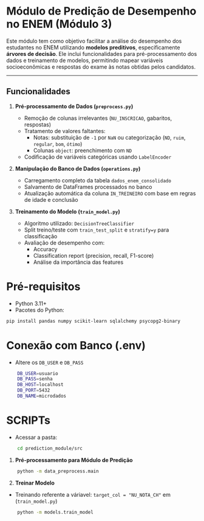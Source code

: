 # Módulo de Predição de Desempenho no ENEM (Módulo 3)

Este módulo tem como objetivo facilitar a análise do desempenho dos estudantes no ENEM utilizando **modelos preditivos**, especificamente **árvores de decisão**. Ele inclui funcionalidades para pré-processamento dos dados e treinamento de modelos, permitindo mapear variáveis socioeconômicas e respostas do exame às notas obtidas pelos candidatos.

---

## Funcionalidades

1. **Pré-processamento de Dados (`preprocess.py`)**  
   - Remoção de colunas irrelevantes (`NU_INSCRICAO`, gabaritos, respostas)  
   - Tratamento de valores faltantes:
     - Notas: substituição de `-1` por `NaN` ou categorização (`ND`, `ruim`, `regular`, `bom`, `ótimo`)  
     - Colunas `object`: preenchimento com `ND`  
   - Codificação de variáveis categóricas usando `LabelEncoder`  

2. **Manipulação do Banco de Dados (`operations.py`)**  
   - Carregamento completo da tabela `dados_enem_consolidado`  
   - Salvamento de DataFrames processados no banco  
   - Atualização automática da coluna `IN_TREINEIRO` com base em regras de idade e conclusão

3. **Treinamento do Modelo (`train_model.py`)**  
   - Algoritmo utilizado: `DecisionTreeClassifier`
   - Split treino/teste com `train_test_split` e `stratify=y` para classificação  
   - Avaliação de desempenho com:
     - Accuracy
     - Classification report (precision, recall, F1-score)
     - Análise da importância das features  

# Pré-requisitos
- Python 3.11+
- Pacotes do Python: 

```bash
pip install pandas numpy scikit-learn sqlalchemy psycopg2-binary
```

# Conexão com Banco (.env)
- Altere os `DB_USER` e `DB_PASS`

```bash
    DB_USER=usuario
    DB_PASS=senha
    DB_HOST=localhost
    DB_PORT=5432
    DB_NAME=microdados
```

# SCRIPTs
- Acessar a pasta: 
```bash
    cd prediction_module/src
```

1. **Pré-processamento para Módulo de Predição**  

```bash
    python -m data_preprocess.main
```

2. **Treinar Modelo**  
- Treinando referente a váriavel: `target_col = "NU_NOTA_CH"` em (`train_model.py`)

```bash
    python -m models.train_model
```







